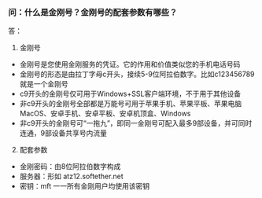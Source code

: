 ### 问：什么是金刚号？金刚号的配套参数有哪些？
答：
1. 金刚号
- 金刚号是您使用金刚服务的凭证。它的作用和价值类似您的手机电话号码
- 金刚号的形态是由拉丁字母c开头，接续5-9位阿拉伯数字。比如c123456789就是一个金刚号
- c9开头的金刚号仅可用于Windows+SSL客户端环境，不于用于其他设备
- 非c9开头的金刚号全部都是万能号可用于苹果手机、苹果平板、苹果电脑MacOS、安卓手机、安卓平板、安卓机顶盒、Windows
- 非c9开头的金刚号可“一拖九”，即同一金刚号可配入最多9部设备，并可同时连通，9部设备共享号内流量
2. 配套参数
- 金刚密码：由8位阿拉伯数字构成
- 服务器：形如 atz12.softether.net
- 密钥：mft 一一所有金刚用户均使用该密钥
